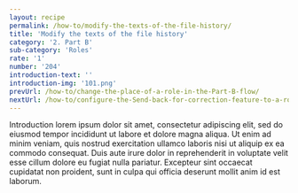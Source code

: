 ```yaml
---
layout: recipe
permalink: /how-to/modify-the-texts-of-the-file-history/
title: 'Modify the texts of the file history'
category: '2. Part B'
sub-category: 'Roles'
rate: '1'
number: '204'
introduction-text: ''
introduction-img: '101.png'
prevUrl: /how-to/change-the-place-of-a-role-in-the-Part-B-flow/
nextUrl: /how-to/configure-the-Send-back-for-correction-feature-to-a-role/
---
```


Introduction lorem ipsum dolor sit amet, consectetur adipiscing elit, sed do eiusmod tempor incididunt ut labore et dolore magna aliqua. Ut enim ad minim veniam, quis nostrud exercitation ullamco laboris nisi ut aliquip ex ea commodo consequat. Duis aute irure dolor in reprehenderit in voluptate velit esse cillum dolore eu fugiat nulla pariatur. Excepteur sint occaecat cupidatat non proident, sunt in culpa qui officia deserunt mollit anim id est laborum.

